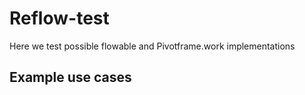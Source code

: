 # Reflow-test

Here we test possible flowable and Pivotframe.work implementations

## Example use cases


